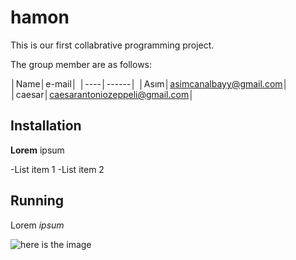 # hamon

This is our first collabrative programming project.

The group member are as follows:

│Name│e-mail│
│----│------│
│Asım│asimcanalbayy@gmail.com│
│caesar│caesarantoniozeppeli@gmail.com│ 

## Installation

**Lorem** ipsum

-List item 1
-List item 2

## Running

Lorem *ipsum*

![here is the image](https://upload.wikimedia.org/wikipedia/commons/thumb/1/15/Red_Apple.jpg/1200px-Red_Apple.jpg)


